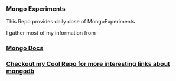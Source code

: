### Mongo Experiments

This Repo provides daily dose of MongoExperiments

I gather most of my information from -
### [Mongo Docs](https://docs.mongodb.com/)
### [Checkout my Cool Repo for more interesting links about mongodb](https://github.com/mmkvdev/VIL/)
